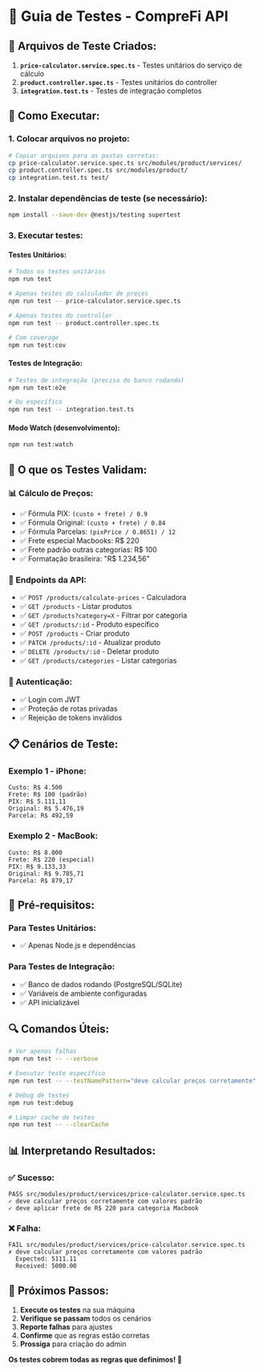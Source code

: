 # 🧪 Guia de Testes - CompreFi API

## 📁 **Arquivos de Teste Criados:**

1. **`price-calculator.service.spec.ts`** - Testes unitários do serviço de cálculo
2. **`product.controller.spec.ts`** - Testes unitários do controller
3. **`integration.test.ts`** - Testes de integração completos

## 🚀 **Como Executar:**

### **1. Colocar arquivos no projeto:**

```bash
# Copiar arquivos para as pastas corretas:
cp price-calculator.service.spec.ts src/modules/product/services/
cp product.controller.spec.ts src/modules/product/
cp integration.test.ts test/
```

### **2. Instalar dependências de teste (se necessário):**

```bash
npm install --save-dev @nestjs/testing supertest
```

### **3. Executar testes:**

#### **Testes Unitários:**

```bash
# Todos os testes unitários
npm run test

# Apenas testes do calculador de preços
npm run test -- price-calculator.service.spec.ts

# Apenas testes do controller
npm run test -- product.controller.spec.ts

# Com coverage
npm run test:cov
```

#### **Testes de Integração:**

```bash
# Testes de integração (precisa do banco rodando)
npm run test:e2e

# Ou específico
npm run test -- integration.test.ts
```

#### **Modo Watch (desenvolvimento):**

```bash
npm run test:watch
```

## 🎯 **O que os Testes Validam:**

### **📊 Cálculo de Preços:**

- ✅ Fórmula PIX: `(custo + frete) / 0.9`
- ✅ Fórmula Original: `(custo + frete) / 0.84`
- ✅ Fórmula Parcelas: `(pixPrice / 0.8651) / 12`
- ✅ Frete especial Macbooks: R$ 220
- ✅ Frete padrão outras categorias: R$ 100
- ✅ Formatação brasileira: "R$ 1.234,56"

### **🔧 Endpoints da API:**

- ✅ `POST /products/calculate-prices` - Calculadora
- ✅ `GET /products` - Listar produtos
- ✅ `GET /products?category=X` - Filtrar por categoria
- ✅ `GET /products/:id` - Produto específico
- ✅ `POST /products` - Criar produto
- ✅ `PATCH /products/:id` - Atualizar produto
- ✅ `DELETE /products/:id` - Deletar produto
- ✅ `GET /products/categories` - Listar categorias

### **🔐 Autenticação:**

- ✅ Login com JWT
- ✅ Proteção de rotas privadas
- ✅ Rejeição de tokens inválidos

## 📋 **Cenários de Teste:**

### **Exemplo 1 - iPhone:**

```
Custo: R$ 4.500
Frete: R$ 100 (padrão)
PIX: R$ 5.111,11
Original: R$ 5.476,19
Parcela: R$ 492,59
```

### **Exemplo 2 - MacBook:**

```
Custo: R$ 8.000
Frete: R$ 220 (especial)
PIX: R$ 9.133,33
Original: R$ 9.785,71
Parcela: R$ 879,17
```

## 🚨 **Pré-requisitos:**

### **Para Testes Unitários:**

- ✅ Apenas Node.js e dependências

### **Para Testes de Integração:**

- ✅ Banco de dados rodando (PostgreSQL/SQLite)
- ✅ Variáveis de ambiente configuradas
- ✅ API inicializável

## 🔍 **Comandos Úteis:**

```bash
# Ver apenas falhas
npm run test -- --verbose

# Executar teste específico
npm run test -- --testNamePattern="deve calcular preços corretamente"

# Debug de testes
npm run test:debug

# Limpar cache de testes
npm run test -- --clearCache
```

## 📊 **Interpretando Resultados:**

### **✅ Sucesso:**

```
PASS src/modules/product/services/price-calculator.service.spec.ts
✓ deve calcular preços corretamente com valores padrão
✓ deve aplicar frete de R$ 220 para categoria Macbook
```

### **❌ Falha:**

```
FAIL src/modules/product/services/price-calculator.service.spec.ts
✗ deve calcular preços corretamente com valores padrão
  Expected: 5111.11
  Received: 5000.00
```

## 🎯 **Próximos Passos:**

1. **Execute os testes** na sua máquina
2. **Verifique se passam** todos os cenários
3. **Reporte falhas** para ajustes
4. **Confirme** que as regras estão corretas
5. **Prossiga** para criação do admin

**Os testes cobrem todas as regras que definimos! 🚀**

